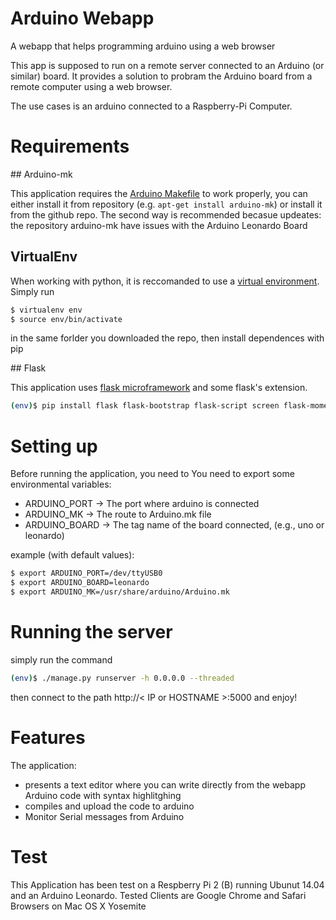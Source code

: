 # Arduino Webapp
A webapp that helps programming arduino using a web browser

This app is supposed to run on a remote server connected to an Arduino (or similar)
board. It provides a solution to probram the Arduino board from a remote
computer using a web browser.

The use cases is an arduino connected to a Raspberry-Pi Computer.

# Requirements

## Arduino-mk

This application requires the [Arduino Makefile](https://github.com/sudar/Arduino-Makefile) to work properly, you can
either install it from repository (e.g. `apt-get install arduino-mk`) or install
it from the github repo. The second way is recommended becasue updeates:
the repository arduino-mk have issues with the Arduino Leonardo Board

## VirtualEnv
When working with python, it is reccomanded to use a [virtual environment](https://virtualenv.pypa.io/en/latest/).
Simply run 
```Bash
$ virtualenv env
$ source env/bin/activate
```
in the same forlder you downloaded the repo, then install dependences with pip


## Flask

This application uses [flask microframework](http://flask.pocoo.org/) and some flask's extension.
```Bash
(env)$ pip install flask flask-bootstrap flask-script screen flask-moment flask-sqlalchemy flask-migrate
```


# Setting up

Before running the application, you need to 
You need to export some environmental variables:
- ARDUINO_PORT -> The port where arduino is connected
- ARDUINO_MK -> The route to Arduino.mk file
- ARDUINO_BOARD -> The tag name of the board connected, (e.g., uno or leonardo)

example (with default values):
```Bash
$ export ARDUINO_PORT=/dev/ttyUSB0
$ export ARDUINO_BOARD=leonardo
$ export ARDUINO_MK=/usr/share/arduino/Arduino.mk
```

# Running the server

simply run the command

```Bash
(env)$ ./manage.py runserver -h 0.0.0.0 --threaded
```
then connect to the path http://< IP or HOSTNAME >:5000 and enjoy!

# Features

The application:
 - presents a text editor where you can write directly from the webapp Arduino code with syntax highlitghing
 - compiles and upload the code to arduino
 - Monitor Serial messages from Arduino

# Test

This Application has been test on a Respberry Pi 2 (B) running Ubunut 14.04
and an Arduino Leonardo.
Tested Clients are Google Chrome and Safari Browsers on Mac OS X Yosemite





